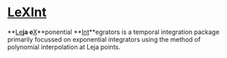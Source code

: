 #  [LeXInt](#)

**[Le](#)**ja e**[X](#)**ponential **[Int](#)**egrators is a temporal integration package primarily focussed on exponential integrators using the method of polynomial interpolation at Leja points.
